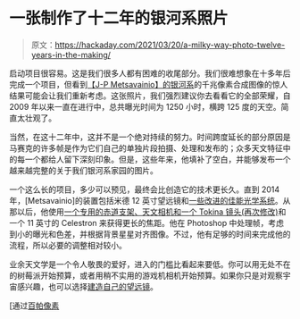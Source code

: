 # 一张制作了十二年的银河系照片

> 原文：<https://hackaday.com/2021/03/20/a-milky-way-photo-twelve-years-in-the-making/>

启动项目很容易。这是我们很多人都有困难的收尾部分。我们很难想象在十多年后完成一个项目，但看到[【J-P Metsavainio】的银河系](https://astroanarchy.blogspot.com/2021/03/gigapixel-mosaic-of-milky-way-1250.html)的千兆像素合成图像的惊人结果可能会让我们重新考虑。这张照片，我们强烈建议你去看看它的全部荣耀，自 2009 年以来一直在进行中，总共曝光时间为 1250 小时，横跨 125 度的天空。简直太壮观了。

当然，在这十二年中，这并不是一个绝对持续的努力。时间跨度延长的部分原因是马赛克的许多帧是作为它们自己的单独片段拍摄、处理和发布的；众多天文特征中的每一个都给人留下深刻印象。但是，这些年来，他填补了空白，并能够发布一个越来越完整的关于我们银河系家园的图片。

一个这么长的项目，多少可以预见，最终会比创造它的技术更长久。直到 2014 年，[Metsavainio]的装置包括米德 12 英寸望远镜和[一些改进的佳能光学系统](https://astroanarchy.blogspot.com/2009/01/canon-200mm-f18-lens.html)。从那以后，他使用[一个专用的赤道支架、天文相机和一个 Tokina 镜头(再次修改)](https://astroanarchy.blogspot.com/2020/01/the-frankenstein-monster-my-current.html)和一个 11 英寸的 Celestron 来获得更长的焦距。他在 Photoshop 中处理帧，考虑到小的曝光和色差，并根据背景星星对齐图像。不过，他有足够的时间来完成他的流程，所以必要的调整相对较小。

业余天文学是一个令人敬畏的爱好，进入的门槛比看起来要低。你可以用无处不在的树莓派开始预算，或者用稍不实用的游戏机相机开始预算。如果你只是对观察宇宙感兴趣，也可以选择[建造自己的望远镜](https://hackaday.com/2021/03/12/diy-telescope-courtesy-of-ikea/)。

[通过[百帕像素](https://petapixel.com/2021/03/16/photographer-spends-12-years-1250-hours-exposing-photo-of-milky-way/)